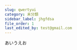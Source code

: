 ```yaml
---
slug: qwertyui
category: 未分類
sidebar_label: jhgfdsa
file_order: 1
last_edited_by: test@gmail.com
---
```

あいうえお